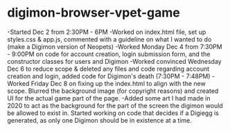 # digimon-browser-vpet-game
-Started Dec 2 from 2:30PM - 6PM
-Worked on index.html file, set up styles.css & app.js, commented with a guideline on what I wanted to do (make a Digimon version of Neopets)
-Worked Monday Dec 4 from 7:30PM - 9:00PM on code for account creation, login submission form, and the constructor classes for users and Digimon
-Worked convinced Wednesday Dec 6 to reduce scope & deleted any files and code regarding account creation and login, added code for Digimon's death (7:30PM - 7:48PM)
-Worked Friday Dec 8 on fixing up the index.html to align with the new scope. Blurred the background image (for copyright reasons) and created UI for the actual game part of the page.
-Added some art I had made in 2020 to act as the background for the part of the screen the digimon would be allowed to exist in. Started working on code that decides if a Digiegg is generated,
  as only one Digimon should be in existence at a time.
